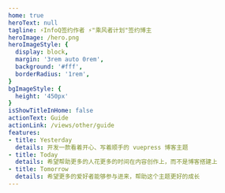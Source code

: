 ```yaml
---
home: true
heroText: null
tagline: ⚡InfoQ签约作者 ⚡"乘风者计划"签约博主
heroImage: /hero.png
heroImageStyle: {
  display: block,
  margin: '3rem auto 0rem',
  background: '#fff',
  borderRadius: '1rem',
}
bgImageStyle: {
  height: '450px'
}
isShowTitleInHome: false
actionText: Guide
actionLink: /views/other/guide
features:
- title: Yesterday
  details: 开发一款看着开心、写着顺手的 vuepress 博客主题
- title: Today
  details: 希望帮助更多的人花更多的时间在内容创作上，而不是博客搭建上
- title: Tomorrow
  details: 希望更多的爱好者能够参与进来，帮助这个主题更好的成长
---
```


<script setup>
import { onMounted } from 'vue'
  onMounted(() => {
    ((window.gitter = {}).chat = {}).options = {
      room: 'IT200-OSpoon/it200.cn'
    };
    const script=document.createElement('script');
    script.src='https://sidecar.gitter.im/dist/sidecar.v1.js';
    script.defer = true;
    script.async = true;
    document.head.appendChild(script);
  })
</script>
